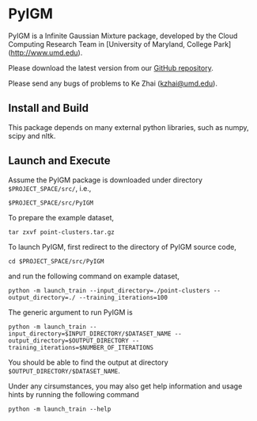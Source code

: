PyIGM
==========

PyIGM is a Infinite Gaussian Mixture package, developed by the Cloud Computing Research Team in [University of Maryland, College Park] (http://www.umd.edu).

Please download the latest version from our [GitHub repository](https://github.com/kzhai/PyIGM).

Please send any bugs of problems to Ke Zhai (kzhai@umd.edu).

Install and Build
----------

This package depends on many external python libraries, such as numpy, scipy and nltk.

Launch and Execute
----------

Assume the PyIGM package is downloaded under directory ```$PROJECT_SPACE/src/```, i.e., 

	$PROJECT_SPACE/src/PyIGM

To prepare the example dataset,

	tar zxvf point-clusters.tar.gz

To launch PyIGM, first redirect to the directory of PyIGM source code,

	cd $PROJECT_SPACE/src/PyIGM

and run the following command on example dataset,

	python -m launch_train --input_directory=./point-clusters --output_directory=./ --training_iterations=100

The generic argument to run PyIGM is

	python -m launch_train --input_directory=$INPUT_DIRECTORY/$DATASET_NAME --output_directory=$OUTPUT_DIRECTORY --training_iterations=$NUMBER_OF_ITERATIONS

You should be able to find the output at directory ```$OUTPUT_DIRECTORY/$DATASET_NAME```.

Under any cirsumstances, you may also get help information and usage hints by running the following command

	python -m launch_train --help
